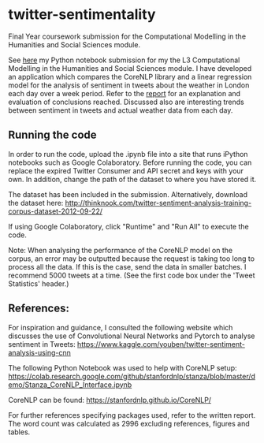 # twitter-sentimentality
Final Year coursework submission for the Computational Modelling in the Humanities and Social Sciences module.

See [here](./cmhss_code.ipynb) my Python notebook submission for my the L3 Computational Modelling in the Humanities and Social Sciences module. I have developed an application which compares the CoreNLP library and a linear regression model for the analysis of sentiment in tweets about the weather in London each day over a week period. Refer to the [report](./report.pdf) for an explanation and evaluation of conclusions reached. Discussed also are interesting trends between sentiment in tweets and actual weather data from each day.

## Running the code

In order to run the code, upload the .ipynb file into a site that runs iPython notebooks such as Google Colaboratory. Before running the code, you can replace the expired Twitter Consumer and API secret and keys with your own. In addition, change the path of the dataset to where you have stored it. 

The dataset has been included in the submission. Alternatively, download the dataset here: http://thinknook.com/twitter-sentiment-analysis-training-corpus-dataset-2012-09-22/

If using Google Colaboratory, click "Runtime" and "Run All" to execute the code.

Note: When analysing the performance of the CoreNLP model on the corpus, an error may be outputted because the request is taking too long to process all the data. If this is the case, send the data in smaller batches. I recommend 5000 tweets at a time. (See the first code box under the 'Tweet Statistics' header.)

## References:
For inspiration and guidance, I consulted the following website which discusses the use of Convolutional Neural Networks and Pytorch to analyse sentiment in Tweets: https://www.kaggle.com/youben/twitter-sentiment-analysis-using-cnn

The following Python Notebook was used to help with CoreNLP setup: https://colab.research.google.com/github/stanfordnlp/stanza/blob/master/demo/Stanza_CoreNLP_Interface.ipynb

CoreNLP can be found: https://stanfordnlp.github.io/CoreNLP/

For further references specifying packages used, refer to the written report. The word count was calculated as 2996 excluding references, figures and tables.
